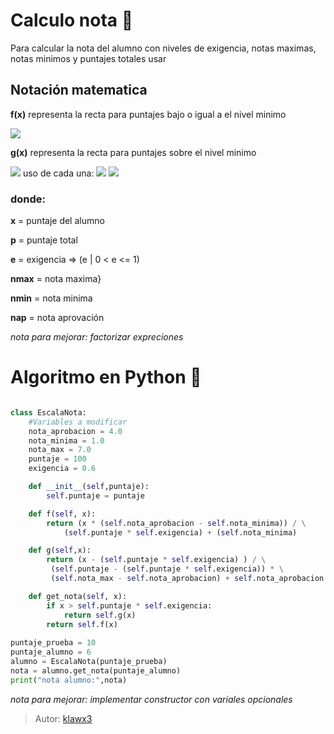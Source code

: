 # Calculo nota 🧮

Para calcular la nota del alumno con niveles de exigencia, notas maximas, notas minimos y puntajes totales usar

## Notación matematica
**f(x)** representa la recta para puntajes bajo o igual a el nivel minimo

<img src="https://latex.codecogs.com/gif.latex?f(x)=\frac{x}{p*e-p}*(nap-nmin)+nmin" /> 

**g(x)** representa la recta para puntajes sobre el nivel minimo

<img src="https://latex.codecogs.com/gif.latex?g(x)=\frac{x-p*e}{p-p*e}*(nmax-nap)+nap" /> 
uso de cada una:

<img src="https://latex.codecogs.com/gif.latex?\text{si}x\eqslantless{p*e}\implies{f(x)}" /> 
<img src="https://latex.codecogs.com/gif.latex?\text{si}x>p*e\implies{g(x)}" /> 

### donde:

**x** = puntaje del alumno

**p** = puntaje total

**e** = exigencia => (e | 0 < e <= 1)

**nmax** = nota maxima}

**nmin** = nota minima

**nap** = nota aprovación

*nota para mejorar: factorizar expreciones*

# Algoritmo en Python 🐍
```python

class EscalaNota:
    #Variables a modificar
    nota_aprobacion = 4.0
    nota_minima = 1.0
    nota_max = 7.0
    puntaje = 100
    exigencia = 0.6

    def __init__(self,puntaje):
        self.puntaje = puntaje

    def f(self, x):
        return (x * (self.nota_aprobacion - self.nota_minima)) / \
            (self.puntaje * self.exigencia) + (self.nota_minima)

    def g(self,x):
        return (x - (self.puntaje * self.exigencia) ) / \
         (self.puntaje - (self.puntaje * self.exigencia)) * \
         (self.nota_max - self.nota_aprobacion) + self.nota_aprobacion

    def get_nota(self, x):
        if x > self.puntaje * self.exigencia:
            return self.g(x)
        return self.f(x)
    
puntaje_prueba = 10
puntaje_alumno = 6
alumno = EscalaNota(puntaje_prueba)
nota = alumno.get_nota(puntaje_alumno)
print("nota alumno:",nota)
```
*nota para mejorar: implementar constructor con variales opcionales*
	
>  Autor: [klawx3](https://github.com/klawx3)
